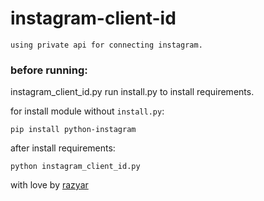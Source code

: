 # instagram-client-id
` using private api for connecting instagram. `

### before running:
instagram_client_id.py run install.py to install requirements.

for install module without `install.py`:

``` 
pip install python-instagram
```

after install requirements:
``` 
python instagram_client_id.py
```

with love by [razyar](https://razyar.github.io)
